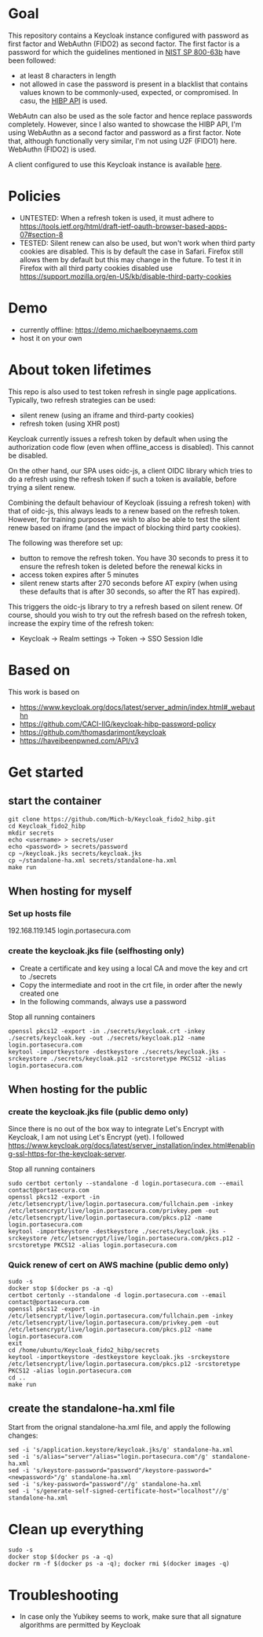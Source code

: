 # Goal
This repository contains a Keycloak instance configured with password as first factor and WebAuthn (FIDO2) as second factor. The first factor is a password for which the guidelines mentioned in [NIST SP 800-63b](https://pages.nist.gov/800-63-3/sp800-63b.html) have been followed:
* at least 8 characters in length
* not allowed in case the password is present in a blacklist that contains values known to be commonly-used, expected, or compromised. In casu, the [HIBP API](https://haveibeenpwned.com/API/v3) is used. 

WebAutn can also be used as the sole factor and hence replace passwords completely. However, since I also wanted to showcase the HIBP API, I'm  using WebAuthn as a second factor and password as a first factor. Note that, although functionally very similar, I'm not using U2F (FIDO1) here. WebAuthn (FIDO2) is used. 

A client configured to use this Keycloak instance is available [here](https://github.com/Mich-b/Keycloak_client_oidc_spa).

# Policies
- UNTESTED: When a refresh token is used, it must adhere to https://tools.ietf.org/html/draft-ietf-oauth-browser-based-apps-07#section-8
- TESTED: Silent renew can also be used, but won't work when third party cookies are disabled. This is by default the case in Safari. Firefox still allows them by default but this may change in the future. To test it in Firefox with all third party cookies disabled use https://support.mozilla.org/en-US/kb/disable-third-party-cookies

# Demo
- currently offline: https://demo.michaelboeynaems.com
- host it on your own

# About token lifetimes
This repo is also used to test token refresh in single page applications. Typically, two refresh strategies can be used:
- silent renew (using an iframe and third-party cookies)
- refresh token (using XHR post)

Keycloak currently issues a refresh token by default when using the authorization code flow (even when offline_access is disabled). This cannot be disabled.

On the other hand, our SPA uses oidc-js, a client OIDC library which tries to do a refresh using the refresh token if such a token is available, before trying a silent renew. 

Combining the default behaviour of Keycloak (issuing a refresh token) with that of oidc-js, this always leads to a renew based on the refresh token. However, for training purposes we wish to also be able to test the silent renew based on iframe (and the impact of blocking third party cookies). 

The following was therefore set up:
* button to remove the refresh token. You have 30 seconds to press it to ensure the refresh token is deleted before the renewal kicks in
* access token expires after 5 minutes
* silent renew starts after 270 seconds before AT expiry (when using these defaults that is after 30 seconds, so after the RT has expired).

This triggers the oidc-js library to try a refresh based on silent renew. Of course, should you wish to try out the refresh based on the refresh token, increase the expiry time of the refresh token:
* Keycloak -> Realm settings -> Token -> SSO Session Idle


# Based on
This work is based on
* https://www.keycloak.org/docs/latest/server_admin/index.html#_webauthn
* https://github.com/CACI-IIG/keycloak-hibp-password-policy 
* https://github.com/thomasdarimont/keycloak
* https://haveibeenpwned.com/API/v3

# Get started
## start the container
```
git clone https://github.com/Mich-b/Keycloak_fido2_hibp.git
cd Keycloak_fido2_hibp
mkdir secrets
echo <username> > secrets/user
echo <password> > secrets/password
cp ~/keycloak.jks secrets/keycloak.jks
cp ~/standalone-ha.xml secrets/standalone-ha.xml
make run
```

## When hosting for myself
### Set up hosts file
192.168.119.145	login.portasecura.com

### create the keycloak.jks file (selfhosting only)
- Create a certificate and key using a local CA and move the key and crt to ./secrets
- Copy the intermediate and root in the crt file, in order after the newly created one
- In the following commands, always use a password

Stop all running containers

```
openssl pkcs12 -export -in ./secrets/keycloak.crt -inkey ./secrets/keycloak.key -out ./secrets/keycloak.p12 -name login.portasecura.com
keytool -importkeystore -destkeystore ./secrets/keycloak.jks -srckeystore ./secrets/keycloak.p12 -srcstoretype PKCS12 -alias login.portasecura.com
```

## When hosting for the public
### create the keycloak.jks file (public demo only)
Since there is no out of the box way to integrate Let's Encrypt with Keycloak, I am not using Let's Encrypt (yet). 
I followed https://www.keycloak.org/docs/latest/server_installation/index.html#enabling-ssl-https-for-the-keycloak-server. 

Stop all running containers

```
sudo certbot certonly --standalone -d login.portasecura.com --email contact@portasecura.com
openssl pkcs12 -export -in /etc/letsencrypt/live/login.portasecura.com/fullchain.pem -inkey /etc/letsencrypt/live/login.portasecura.com/privkey.pem -out /etc/letsencrypt/live/login.portasecura.com/pkcs.p12 -name login.portasecura.com
keytool -importkeystore -destkeystore ./secrets/keycloak.jks -srckeystore /etc/letsencrypt/live/login.portasecura.com/pkcs.p12 -srcstoretype PKCS12 -alias login.portasecura.com
```

### Quick renew of cert on AWS machine (public demo only)
```
sudo -s
docker stop $(docker ps -a -q)
certbot certonly --standalone -d login.portasecura.com --email contact@portasecura.com
openssl pkcs12 -export -in /etc/letsencrypt/live/login.portasecura.com/fullchain.pem -inkey /etc/letsencrypt/live/login.portasecura.com/privkey.pem -out /etc/letsencrypt/live/login.portasecura.com/pkcs.p12 -name login.portasecura.com
exit
cd /home/ubuntu/Keycloak_fido2_hibp/secrets
keytool -importkeystore -destkeystore keycloak.jks -srckeystore /etc/letsencrypt/live/login.portasecura.com/pkcs.p12 -srcstoretype PKCS12 -alias login.portasecura.com
cd ..
make run
```

## create the standalone-ha.xml file
Start from the orignal standalone-ha.xml file, and apply the following changes:
```
sed -i 's/application.keystore/keycloak.jks/g' standalone-ha.xml
sed -i 's/alias="server"/alias="login.portasecura.com"/g' standalone-ha.xml
sed -i 's/keystore-password="password"/keystore-password="<newpassword>"/g' standalone-ha.xml
sed -i 's/key-password="password"//g' standalone-ha.xml
sed -i 's/generate-self-signed-certificate-host="localhost"//g' standalone-ha.xml
```

# Clean up everything

```
sudo -s
docker stop $(docker ps -a -q)
docker rm -f $(docker ps -a -q); docker rmi $(docker images -q)
```

# Troubleshooting
* In case only the Yubikey seems to work, make sure that all signature algorithms are permitted by Keycloak